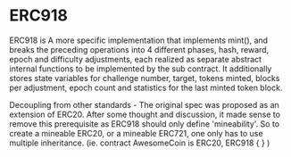 # ERC918

ERC918 is A more specific implementation that implements mint(), and breaks the preceding operations into 4 different phases, hash, reward, epoch and difficulty adjustments, each realized as separate abstract internal functions to be implemented by the sub contract. It additionally stores state variables for challenge number, target, tokens minted, blocks per adjustment, epoch count and statistics for the last minted token block.

Decoupling from other standards - The original spec was proposed as an extension of ERC20. After some thought and discussion, it made sense to remove this prerequisite as ERC918 should only define 'mineability'. So to create a mineable ERC20, or a mineable ERC721, one only has to use multiple inheritance. (ie. contract AwesomeCoin is ERC20, ERC918 { } )
